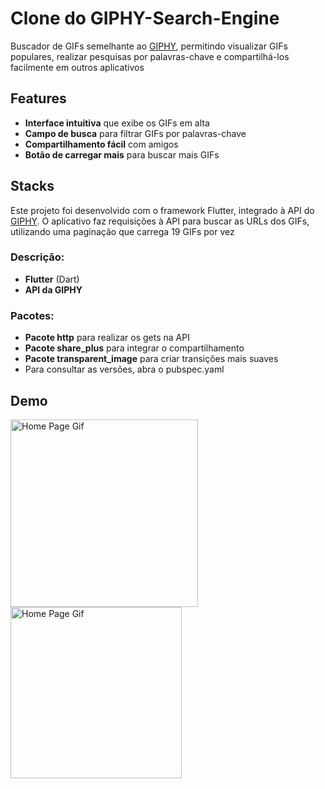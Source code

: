 # Clone do GIPHY-Search-Engine
 Buscador de GIFs semelhante ao [GIPHY](https://play.google.com/store/apps/details?id=com.giphy.messenger&hl=pt_BR&pli=1), permitindo visualizar GIFs populares, realizar pesquisas por palavras-chave e compartilhá-los facilmente em outros aplicativos

## Features
- **Interface intuitiva** que exibe os GIFs em alta
- **Campo de busca** para filtrar GIFs por palavras-chave
- **Compartilhamento fácil** com amigos
- **Botão de carregar mais** para buscar mais GIFs

## Stacks
 Este projeto foi desenvolvido com o framework Flutter, integrado à API do [GIPHY](https://developers.giphy.com/). O aplicativo faz requisições à API para buscar as URLs dos GIFs, utilizando uma paginação que carrega 19 GIFs por vez
### Descrição:

- **Flutter** (Dart)
- **API da GIPHY**
  
### Pacotes:
- **Pacote http** para realizar os gets na API
- **Pacote share_plus** para integrar o compartilhamento
- **Pacote transparent_image** para criar transições mais suaves
- Para consultar as versões, abra o pubspec.yaml


## Demo
<div class ="inline-block">
  <img src="https://github.com/GustavoSardinha/DEMO-GIFs/blob/main/gif_manager.gif" alt="Home Page Gif" width="300"/>
  <img src="https://raw.githubusercontent.com/GustavoSardinha/DEMO-GIFs/main/gif_manager2.gif" alt="Home Page Gif" width="274"/>
</div>
